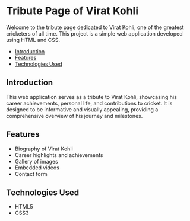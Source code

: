 # Tribute Page of Virat Kohli

Welcome to the tribute page dedicated to Virat Kohli, one of the greatest cricketers of all time. This project is a simple web application developed using HTML and CSS.

- [Introduction](#introduction)
- [Features](#features)
- [Technologies Used](#technologies-used)

## Introduction

This web application serves as a tribute to Virat Kohli, showcasing his career achievements, personal life, and contributions to cricket. It is designed to be informative and visually appealing, providing a comprehensive overview of his journey and milestones.

## Features

- Biography of Virat Kohli
- Career highlights and achievements
- Gallery of images
- Embedded videos
- Contact form

## Technologies Used


- HTML5
- CSS3
